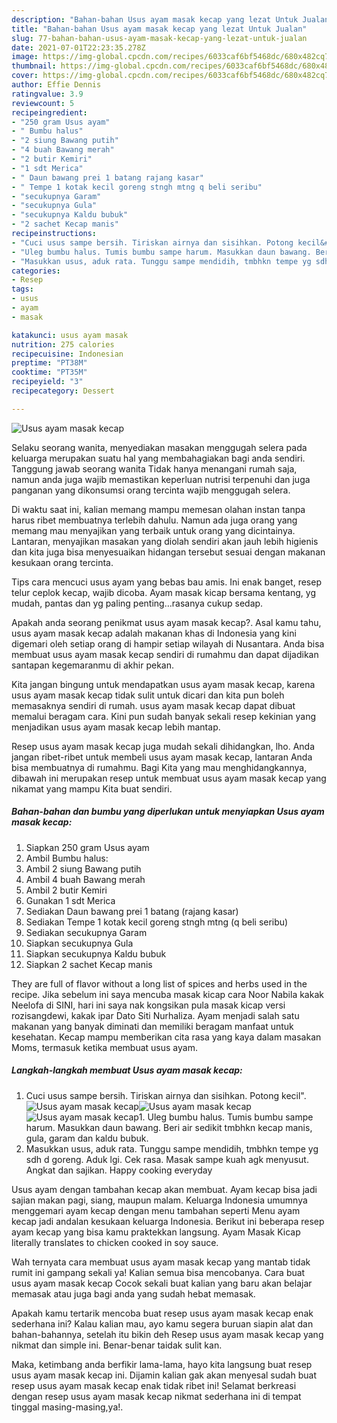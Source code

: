 ```yaml
---
description: "Bahan-bahan Usus ayam masak kecap yang lezat Untuk Jualan"
title: "Bahan-bahan Usus ayam masak kecap yang lezat Untuk Jualan"
slug: 77-bahan-bahan-usus-ayam-masak-kecap-yang-lezat-untuk-jualan
date: 2021-07-01T22:23:35.278Z
image: https://img-global.cpcdn.com/recipes/6033caf6bf5468dc/680x482cq70/usus-ayam-masak-kecap-foto-resep-utama.jpg
thumbnail: https://img-global.cpcdn.com/recipes/6033caf6bf5468dc/680x482cq70/usus-ayam-masak-kecap-foto-resep-utama.jpg
cover: https://img-global.cpcdn.com/recipes/6033caf6bf5468dc/680x482cq70/usus-ayam-masak-kecap-foto-resep-utama.jpg
author: Effie Dennis
ratingvalue: 3.9
reviewcount: 5
recipeingredient:
- "250 gram Usus ayam"
- " Bumbu halus"
- "2 siung Bawang putih"
- "4 buah Bawang merah"
- "2 butir Kemiri"
- "1 sdt Merica"
- " Daun bawang prei 1 batang rajang kasar"
- " Tempe 1 kotak kecil goreng stngh mtng q beli seribu"
- "secukupnya Garam"
- "secukupnya Gula"
- "secukupnya Kaldu bubuk"
- "2 sachet Kecap manis"
recipeinstructions:
- "Cuci usus sampe bersih. Tiriskan airnya dan sisihkan. Potong kecil&#34;."
- "Uleg bumbu halus. Tumis bumbu sampe harum. Masukkan daun bawang. Beri air sedikit tmbhkn kecap manis, gula, garam dan kaldu bubuk."
- "Masukkan usus, aduk rata. Tunggu sampe mendidih, tmbhkn tempe yg sdh d goreng. Aduk lgi. Cek rasa. Masak sampe kuah agk menyusut. Angkat dan sajikan. Happy cooking everyday"
categories:
- Resep
tags:
- usus
- ayam
- masak

katakunci: usus ayam masak 
nutrition: 275 calories
recipecuisine: Indonesian
preptime: "PT38M"
cooktime: "PT35M"
recipeyield: "3"
recipecategory: Dessert

---
```



![Usus ayam masak kecap](https://img-global.cpcdn.com/recipes/6033caf6bf5468dc/680x482cq70/usus-ayam-masak-kecap-foto-resep-utama.jpg)

Selaku seorang wanita, menyediakan masakan menggugah selera pada keluarga merupakan suatu hal yang membahagiakan bagi anda sendiri. Tanggung jawab seorang  wanita Tidak hanya menangani rumah saja, namun anda juga wajib memastikan keperluan nutrisi terpenuhi dan juga panganan yang dikonsumsi orang tercinta wajib menggugah selera.

Di waktu  saat ini, kalian memang mampu memesan olahan instan tanpa harus ribet membuatnya terlebih dahulu. Namun ada juga orang yang memang mau menyajikan yang terbaik untuk orang yang dicintainya. Lantaran, menyajikan masakan yang diolah sendiri akan jauh lebih higienis dan kita juga bisa menyesuaikan hidangan tersebut sesuai dengan makanan kesukaan orang tercinta. 

Tips cara mencuci usus ayam yang bebas bau amis. Ini enak banget, resep telur ceplok kecap, wajib dicoba. Ayam masak kicap bersama kentang, yg mudah, pantas dan yg paling penting…rasanya cukup sedap.

Apakah anda seorang penikmat usus ayam masak kecap?. Asal kamu tahu, usus ayam masak kecap adalah makanan khas di Indonesia yang kini digemari oleh setiap orang di hampir setiap wilayah di Nusantara. Anda bisa membuat usus ayam masak kecap sendiri di rumahmu dan dapat dijadikan santapan kegemaranmu di akhir pekan.

Kita jangan bingung untuk mendapatkan usus ayam masak kecap, karena usus ayam masak kecap tidak sulit untuk dicari dan kita pun boleh memasaknya sendiri di rumah. usus ayam masak kecap dapat dibuat memalui beragam cara. Kini pun sudah banyak sekali resep kekinian yang menjadikan usus ayam masak kecap lebih mantap.

Resep usus ayam masak kecap juga mudah sekali dihidangkan, lho. Anda jangan ribet-ribet untuk membeli usus ayam masak kecap, lantaran Anda bisa membuatnya di rumahmu. Bagi Kita yang mau menghidangkannya, dibawah ini merupakan resep untuk membuat usus ayam masak kecap yang nikamat yang mampu Kita buat sendiri.

<!--inarticleads1-->

##### Bahan-bahan dan bumbu yang diperlukan untuk menyiapkan Usus ayam masak kecap:

1. Siapkan 250 gram Usus ayam
1. Ambil  Bumbu halus:
1. Ambil 2 siung Bawang putih
1. Ambil 4 buah Bawang merah
1. Ambil 2 butir Kemiri
1. Gunakan 1 sdt Merica
1. Sediakan  Daun bawang prei 1 batang (rajang kasar)
1. Sediakan  Tempe 1 kotak kecil goreng stngh mtng (q beli seribu)
1. Sediakan secukupnya Garam
1. Siapkan secukupnya Gula
1. Siapkan secukupnya Kaldu bubuk
1. Siapkan 2 sachet Kecap manis


They are full of flavor without a long list of spices and herbs used in the recipe. Jika sebelum ini saya mencuba masak kicap cara Noor Nabila kakak Neelofa di SINI, hari ini saya nak kongsikan pula masak kicap versi rozisangdewi, kakak ipar Dato Siti Nurhaliza. Ayam menjadi salah satu makanan yang banyak diminati dan memiliki beragam manfaat untuk kesehatan. Kecap mampu memberikan cita rasa yang kaya dalam masakan Moms, termasuk ketika membuat usus ayam. 

<!--inarticleads2-->

##### Langkah-langkah membuat Usus ayam masak kecap:

1. Cuci usus sampe bersih. Tiriskan airnya dan sisihkan. Potong kecil&#34;.
<img src="https://img-global.cpcdn.com/steps/39bc6c710cce5bbf/160x128cq70/usus-ayam-masak-kecap-langkah-memasak-1-foto.jpg" alt="Usus ayam masak kecap"><img src="https://img-global.cpcdn.com/steps/114003de771b77a3/160x128cq70/usus-ayam-masak-kecap-langkah-memasak-1-foto.jpg" alt="Usus ayam masak kecap"><img src="https://img-global.cpcdn.com/steps/0d122b16e47611f3/160x128cq70/usus-ayam-masak-kecap-langkah-memasak-1-foto.jpg" alt="Usus ayam masak kecap">1. Uleg bumbu halus. Tumis bumbu sampe harum. Masukkan daun bawang. Beri air sedikit tmbhkn kecap manis, gula, garam dan kaldu bubuk.
1. Masukkan usus, aduk rata. Tunggu sampe mendidih, tmbhkn tempe yg sdh d goreng. Aduk lgi. Cek rasa. Masak sampe kuah agk menyusut. Angkat dan sajikan. Happy cooking everyday


Usus ayam dengan tambahan kecap akan membuat. Ayam kecap bisa jadi sajian makan pagi, siang, maupun malam. Keluarga Indonesia umumnya menggemari ayam kecap dengan menu tambahan seperti Menu ayam kecap jadi andalan kesukaan keluarga Indonesia. Berikut ini beberapa resep ayam kecap yang bisa kamu praktekkan langsung. Ayam Masak Kicap literally translates to chicken cooked in soy sauce. 

Wah ternyata cara membuat usus ayam masak kecap yang mantab tidak rumit ini gampang sekali ya! Kalian semua bisa mencobanya. Cara buat usus ayam masak kecap Cocok sekali buat kalian yang baru akan belajar memasak atau juga bagi anda yang sudah hebat memasak.

Apakah kamu tertarik mencoba buat resep usus ayam masak kecap enak sederhana ini? Kalau kalian mau, ayo kamu segera buruan siapin alat dan bahan-bahannya, setelah itu bikin deh Resep usus ayam masak kecap yang nikmat dan simple ini. Benar-benar taidak sulit kan. 

Maka, ketimbang anda berfikir lama-lama, hayo kita langsung buat resep usus ayam masak kecap ini. Dijamin kalian gak akan menyesal sudah buat resep usus ayam masak kecap enak tidak ribet ini! Selamat berkreasi dengan resep usus ayam masak kecap nikmat sederhana ini di tempat tinggal masing-masing,ya!.

